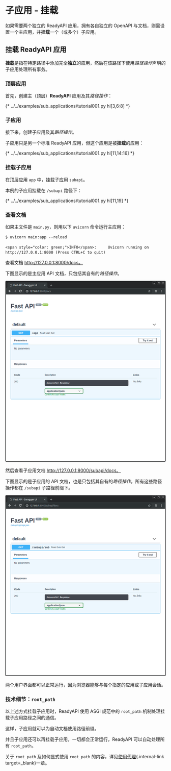 # 子应用 - 挂载

如果需要两个独立的 ReadyAPI 应用，拥有各自独立的 OpenAPI 与文档，则需设置一个主应用，并**挂载**一个（或多个）子应用。

## 挂载 **ReadyAPI** 应用

**挂载**是指在特定路径中添加完全**独立**的应用，然后在该路径下使用*路径操作*声明的子应用处理所有事务。

### 顶层应用

首先，创建主（顶层）**ReadyAPI** 应用及其*路径操作*：

{* ../../examples/sub_applications/tutorial001.py hl[3,6:8] *}

### 子应用

接下来，创建子应用及其*路径操作*。

子应用只是另一个标准 ReadyAPI 应用，但这个应用是被**挂载**的应用：

{* ../../examples/sub_applications/tutorial001.py hl[11,14:16] *}

### 挂载子应用

在顶层应用 `app` 中，挂载子应用 `subapi`。

本例的子应用挂载在 `/subapi` 路径下：

{* ../../examples/sub_applications/tutorial001.py hl[11,19] *}

### 查看文档

如果主文件是 `main.py`，则用以下 `uvicorn` 命令运行主应用：

<div class="termy">

```console
$ uvicorn main:app --reload

<span style="color: green;">INFO</span>:     Uvicorn running on http://127.0.0.1:8000 (Press CTRL+C to quit)
```

</div>

查看文档 <a href="http://127.0.0.1:8000/docs" class="external-link" target="_blank">http://127.0.0.1:8000/docs。</a>

下图显示的是主应用 API 文档，只包括其自有的*路径操作*。

<img src="/img/tutorial/sub-applications/image01.png">

然后查看子应用文档 <a href="http://127.0.0.1:8000/subapi/docs" class="external-link" target="_blank">http://127.0.0.1:8000/subapi/docs。</a>

下图显示的是子应用的 API 文档，也是只包括其自有的*路径操作*，所有这些路径操作都在 `/subapi` 子路径前缀下。

<img src="/img/tutorial/sub-applications/image02.png">

两个用户界面都可以正常运行，因为浏览器能够与每个指定的应用或子应用会话。

### 技术细节：`root_path`

以上述方式挂载子应用时，ReadyAPI 使用 ASGI 规范中的 `root_path` 机制处理挂载子应用路径之间的通信。

这样，子应用就可以为自动文档使用路径前缀。

并且子应用还可以再挂载子应用，一切都会正常运行，ReadyAPI 可以自动处理所有 `root_path`。

关于 `root_path` 及如何显式使用 `root_path` 的内容，详见[使用代理](behind-a-proxy.md){.internal-link target=_blank}一章。
